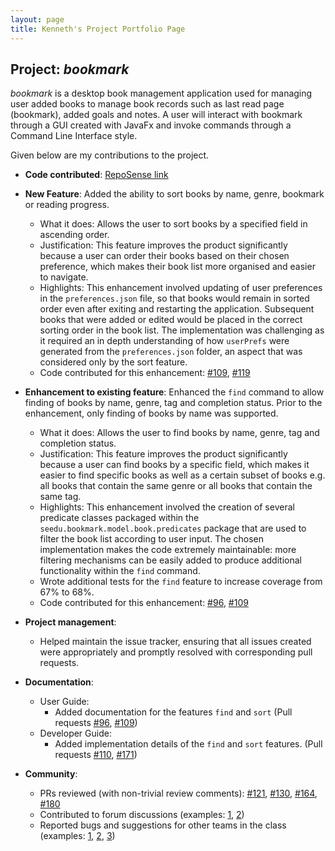 ```yaml
---
layout: page
title: Kenneth's Project Portfolio Page
---
```


## Project: _bookmark_

_bookmark_ is a desktop book management application used for managing user added books to manage book records such as
last read page (bookmark), added goals and notes. A user will interact with bookmark through a GUI created with JavaFx and
invoke commands through a Command Line Interface style.

Given below are my contributions to the project.

* **Code contributed**: [RepoSense link](https://nus-cs2103-ay2021s1.github.io/tp-dashboard/#breakdown=true&search=angrybunny123&sort=groupTitle&sortWithin=title&since=2020-08-14&timeframe=commit&mergegroup=&groupSelect=groupByRepos&checkedFileTypes=docs~functional-code~test-code~other)

* **New Feature**: Added the ability to sort books by name, genre, bookmark or reading progress.
  * What it does: Allows the user to sort books by a specified field in ascending order.
  * Justification: This feature improves the product significantly because a user can order their books based on their 
    chosen preference, which makes their book list more organised and easier to navigate.
  * Highlights: This enhancement involved updating of user preferences in the `preferences.json` file, so that books would 
    remain in sorted order even after exiting and restarting the application. Subsequent books that were added or edited 
    would be placed in the correct sorting order in the book list. The implementation was challenging as it 
    required an in depth understanding of how `userPrefs` were generated from the `preferences.json` folder, an aspect
    that was considered only by the sort feature. 
  * Code contributed for this enhancement: [#109](https://github.com/AY2021S1-CS2103T-F13-2/tp/pull/109), 
      [#119](https://github.com/AY2021S1-CS2103T-F13-2/tp/pull/119)

* **Enhancement to existing feature**: Enhanced the `find` command to allow finding of books by name, genre, tag and
    completion status. Prior to the enhancement, only finding of books by name was supported.
  * What it does: Allows the user to find books by name, genre, tag and completion status.
  * Justification: This feature improves the product significantly because a user can find books by a specific field, which
    makes it easier to find specific books as well as a certain subset of books e.g. all books that contain the same genre
    or all books that contain the same tag.
  * Highlights: This enhancement involved the creation of several predicate classes packaged within the
    `seedu.bookmark.model.book.predicates` package that are used to filter the book list according to user input. The chosen 
    implementation makes the code extremely maintainable: more filtering mechanisms can be easily added to produce additional 
    functionality within the `find` command.
  * Wrote additional tests for the `find` feature to increase coverage from 67% to 68%.
  * Code contributed for this enhancement: [#96](https://github.com/AY2021S1-CS2103T-F13-2/tp/pull/96), 
      [#109](https://github.com/AY2021S1-CS2103T-F13-2/tp/pull/109) 

* **Project management**:
  * Helped maintain the issue tracker, ensuring that all issues created were appropriately and promptly resolved with 
    corresponding pull requests.

* **Documentation**:
  * User Guide:
    * Added documentation for the features `find` and `sort` (Pull requests [#96](https://github.com/AY2021S1-CS2103T-F13-2/tp/pull/96), 
      [#109](https://github.com/AY2021S1-CS2103T-F13-2/tp/pull/109))
  * Developer Guide:
    * Added implementation details of the `find` and `sort` features. (Pull requests [#110](https://github.com/AY2021S1-CS2103T-F13-2/tp/pull/110),
      [#171](https://github.com/AY2021S1-CS2103T-F13-2/tp/pull/171))

* **Community**:
  * PRs reviewed (with non-trivial review comments): [\#121](https://github.com/AY2021S1-CS2103T-F13-2/tp/pull/121), 
  [\#130](https://github.com/AY2021S1-CS2103T-F13-2/tp/pull/130), [\#164](https://github.com/AY2021S1-CS2103T-F13-2/tp/pull/164), 
  [\#180](https://github.com/AY2021S1-CS2103T-F13-2/tp/pull/180)
  * Contributed to forum discussions (examples: [1](https://github.com/nus-cs2103-AY2021S1/forum/issues/141), [2](https://github.com/nus-cs2103-AY2021S1/forum/issues/170))
  * Reported bugs and suggestions for other teams in the class (examples: [1](https://github.com/angrybunny123/ped/issues/3), 
  [2](https://github.com/angrybunny123/ped/issues/4), [3](https://github.com/angrybunny123/ped/issues/14))
